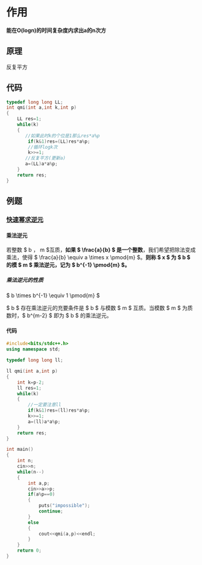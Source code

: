 
# 作用

**能在O(logn)的时间复杂度内求出a的n次方**

## 原理

反复平方

## 代码

```c++
typedef long long LL;
int qmi(int a,int k,int p)
{
    LL res=1;
    while(k)
    {
       //如果此时k的个位是1那么res*a%p 
        if(k&1)res=(LL)res*a%p;
        //循环logk次
        k>>=1;
       //反复平方(更新a)
       a=(LL)a*a%p;
    }
    return res;
}

```

## 例题

### [快速幂求逆元](https://www.acwing.com/problem/content/877/)

#### 乘法逆元

若整数 $ b $，$ m $互质，**如果 $ \frac{a}{b} $ 是一个整数**，我们希望把除法变成乘法，使得 $ \frac{a}{b} \equiv a \times x \pmod{m} $。**则称 $ x $ 为 $ b $ 的模 $ m $ 乘法逆元，记为 $ b^{-1} \pmod{m} $。**

##### 乘法逆元的性质

$ b \times b^{-1} \equiv 1 \pmod{m} $

$ b $ 存在乘法逆元的充要条件是 $ b $ 与模数 $ m $ 互质。当模数 $ m $ 为质数时，$ b^{m-2} $ 即为 $ b $ 的乘法逆元。

#### 代码
```C++
#include<bits/stdc++.h>
using namespace std;

typedef long long ll;

ll qmi(int a,int p)
{
    int k=p-2;
    ll res=1;
    while(k)
    {
        //一定要注意ll
        if(k&1)res=(ll)res*a%p;
        k>>=1;
        a=(ll)a*a%p;
    }
    return res;
}

int main()
{
    int n;
    cin>>n;
    while(n--)
    {
        int a,p;
        cin>>a>>p;
        if(a%p==0)
        {
            puts("impossible");
            continue;
        }
        else
        {
            cout<<qmi(a,p)<<endl;
        }
    }
    return 0;
}
```
